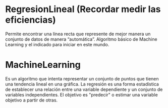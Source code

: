 
# RegresionLineal (Recordar medir las eficiencias)
Permite encontrar una línea recta que represente de mejor manera un conjunto de datos de manera “automática”.
Algoritmo básico de Machine Learning y el indicado para iniciar en este mundo.


# MachineLearning
Es un algoritmo que intenta representar un conjunto de puntos que tienen una tendencia lineal en una gráfica. 
La regresión es una forma estadística de establecer una relación entre una variable dependiente y un conjunto de variables independientes. El objetivo es "predecir" o estimar una variable objetivo a partir de otras.


